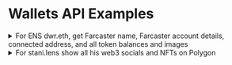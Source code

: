 # Wallets API Examples

<details>

<summary>For ENS dwr.eth, get Farcaster name, Farcaster account details, connected address, and all token balances and images</summary>

```graphql
query identity {
  Wallet(input: {identity: "dwr.eth", blockchain: ethereum}) {
    socials {
      dappName
      profileName
      profileCreatedAtBlockTimestamp
      userAssociatedAddresses
    }
    tokenBalances {
      tokenAddress
      amount
      tokenId
      tokenType
      tokenNfts {
        contentValue {
          image {
            original
          }
        }
        token {
          name
        }
      }
    }
  }
}
```

</details>

<details>

<summary>For stani.lens show all his web3 socials and NFTs on Polygon</summary>

```graphql
query staniLensSocialsAndNFTs {
  Wallet(input: {identity: "stani.lens", blockchain: polygon}) {
    socials {
      dappName
      profileName
    }
    tokenBalances {
      tokenType
      tokenNfts {
        contentValue {
          image {
            original
            extraSmall
            large
            medium
            small
          }
        }
        token {
          name
        }
      }
    }
  }
}
```

</details>
